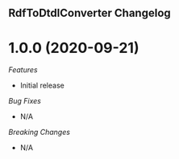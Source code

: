 ## RdfToDtdlConverter Changelog

<a name="x.y.z"></a>
# 1.0.0 (2020-09-21)

*Features*
* Initial release

*Bug Fixes*
* N/A

*Breaking Changes*
* N/A
